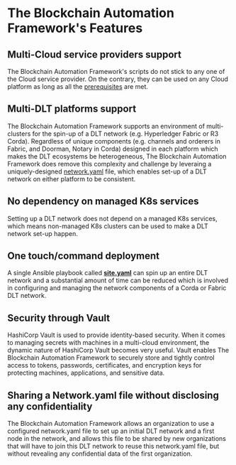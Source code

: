 # **The Blockchain Automation Framework's Features**

## **Multi-Cloud service providers support**
The Blockchain Automation Framework's scripts do not stick to any one of the Cloud service provider. On the contrary, they can be used on any Cloud platform as long as all the [prerequisites](../gettingstarted.md) are met.

## **Multi-DLT platforms support**
The Blockchain Automation Framework supports an environment of multi-clusters for the spin-up of a DLT network (e.g. Hyperledger Fabric or R3 Corda). Regardless of unique components (e.g. channels and orderers in Fabric, and Doorman, Notary in Corda) designed in each platform which makes the DLT ecosystems be heterogeneous, The Blockchain Automation Framework does remove this complexity and challenge by leveraing a uniquely-designed [network.yaml](../operations/fabric_networkyaml.md) file, which enables set-up of a DLT network on either platform to be consistent.

## **No dependency on managed K8s services**
Setting up a DLT network does not depend on a managed K8s services, which means non-managed K8s clusters can be used to make a DLT network set-up happen.

## **One touch/command deployment**
A single Ansible playbook called [**site.yaml**](https://github.com/hyperledger-labs/blockchain-automation-framework/tree/master/platforms/shared/configuration) can spin up an entire DLT network and a substantial amount of time can be reduced which is involved in configuring and managing the network components of a Corda or Fabric DLT network.

## **Security through Vault**
HashiCorp Vault is used to provide identity-based security. When it comes to managing secrets with machines in a multi-cloud environment, the dynamic nature of HashiCorp Vault becomes very useful. Vault enables The Blockchain Automation Framework to securely store and tightly control access to tokens, passwords, certificates, and encryption keys for protecting machines, applications, and sensitive data.

## **Sharing a Network.yaml file without disclosing any confidentiality**
The Blockchain Automation Framework allows an organization to use a configured network.yaml file to set up an initial DLT network and a first node in the network, and allows this file to be shared by new organizations that will have to join this DLT network to reuse this network.yaml file, but without revealing any confidential data of the first organization.